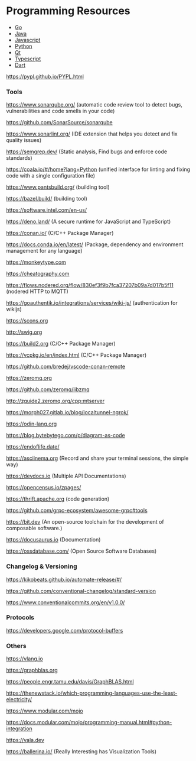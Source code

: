# Programming Resources

* [Go](./Go/)
* [Java](./Java/)
* [Javascript](./Javascript/)
* [Python](./Python/)
* [Qt](./Qt/)
* [Typescript](./Typescript/)
* [Dart](./DART.md)

https://pypl.github.io/PYPL.html

### Tools

https://www.sonarqube.org/ (automatic code review tool to detect bugs, vulnerabilities and code smells in your code)

https://github.com/SonarSource/sonarqube

https://www.sonarlint.org/ (IDE extension that helps you detect and fix quality issues)

https://semgrep.dev/ (Static analysis, Find bugs and enforce code standards)

https://coala.io/#/home?lang=Python (unified interface for linting and fixing code with a single configuration file)

https://www.pantsbuild.org/ (building tool)

https://bazel.build/ (building tool)

https://software.intel.com/en-us/

https://deno.land/ (A secure runtime for JavaScript and TypeScript)

https://conan.io/ (C/C++ Package Manager)

https://docs.conda.io/en/latest/ (Package, dependency and environment management for any language)

https://monkeytype.com

https://cheatography.com

https://flows.nodered.org/flow/830ef3f9b7fca37207b09a7d017b5f11 (nodered HTTP to MQTT)

https://goauthentik.io/integrations/services/wiki-js/ (authentication for wikijs)

https://scons.org

http://swig.org

https://build2.org (C/C++ Package Manager)

https://vcpkg.io/en/index.html (C/C++ Package Manager)

https://github.com/bredej/vscode-conan-remote

https://zeromq.org

https://github.com/zeromq/libzmq

http://zguide2.zeromq.org/cpp:mtserver

https://morph027.gitlab.io/blog/localtunnel-ngrok/

https://odin-lang.org

https://blog.bytebytego.com/p/diagram-as-code

https://endoflife.date/

https://asciinema.org (Record and share your terminal sessions, the simple way)

https://devdocs.io (Multiple API Documentations)

https://opencensus.io/zpages/

https://thrift.apache.org (code generation)

https://github.com/grpc-ecosystem/awesome-grpc#tools

https://bit.dev (An open-source toolchain for the development of composable software.)

https://docusaurus.io (Documentation)

https://ossdatabase.com/ (Open Source Software Databases)

### Changelog & Versioning

https://kikobeats.github.io/automate-release/#/

https://github.com/conventional-changelog/standard-version

https://www.conventionalcommits.org/en/v1.0.0/

### Protocols

https://developers.google.com/protocol-buffers

### Others

https://vlang.io

https://graphblas.org

https://people.engr.tamu.edu/davis/GraphBLAS.html

https://thenewstack.io/which-programming-languages-use-the-least-electricity/

https://www.modular.com/mojo

https://docs.modular.com/mojo/programming-manual.html#python-integration

https://vala.dev

https://ballerina.io/ (Really Interesting has Visualization Tools)
